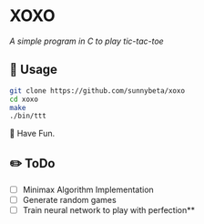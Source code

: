# XOXO

*A simple program in C to play tic-tac-toe*

## 🔧 Usage

```bash
git clone https://github.com/sunnybeta/xoxo
cd xoxo
make
./bin/ttt
```

🤡 Have Fun.

## ✏️  ToDo

- [ ] Minimax Algorithm Implementation
- [ ] Generate random games
- [ ] Train neural network to play with perfection**
